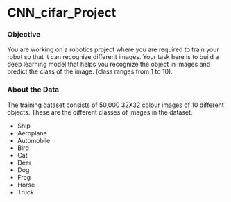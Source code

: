 # CNN_cifar_Project

### Objective
You are working on a robotics project where you are required to train your robot so that it can recognize different images. Your task here is to build a deep learning model that helps you recognize the object in images and predict the class of the image. (class ranges from 1 to 10).

### About the Data
The training dataset consists of 50,000 32X32 colour images of 10 different objects. These are the different classes of images in the dataset.

* Ship
* Aeroplane
* Automobile
* Bird
* Cat
* Deer
* Dog
* Frog
* Horse
* Truck
